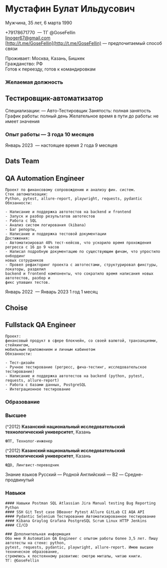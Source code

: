 # Мустафин Булат Ильдусович

Мужчина, 35 лет, 6 марта 1990  

+79178671770  — ТГ @GoseFellin  
linoger67@gmail.com  
[http://t.me/GoseFellin](http://t.me/GoseFellin)  — предпочитаемый способ связи

Проживает: Москва, Казань, Бишкек  
Гражданство: РФ  
Готов к переезду, готов к командировкам  

### Желаемая должность  
## Тестировщик-автоматизатор  

Специализации:
— Авто-Тестировщик
Занятость: полная занятость
График работы: полный день
Желательное время в пути до работы: не имеет значения

### Опыт работы — 3 года 10 месяцев

Январь 2023  —
настоящее время
2 года 9 месяцев

## Dats Team
## QA Automation Engineer

```
Проект по финансовому сопровождению и анализу фин. систем.
Стек автоматизации:
Python, pytest, allure-report, playwright, requests, pydantic
Обязанности:

- Написание и поддержка автотестов на backend и frontend
- Запуск и разбор результатов автотестов
- Работа с SQL
- Анализ систем логирования (kibana)
- Баг репорты,
- Написание и поддержка тестовой документации
Достижения:
- Автоматизировал 40% тест-кейсов, что ускорило время прохождения регресса с 16 до 9 часов
- Написал подробную документацию по существующим фичам, что упростило онбординг
новых сотрудников
- Провел рефакторинг проекта с автотестами, структурировал фикстуры, локаторы, разделил
backend и frontend компоненты, что сократило время написания новых автотестов, разбор и
фикс упавших тестов.
```
Январь 2022  —
Январь 2023
1 год 1 месяц

## Choise
## Fullstack QA Engineer

```
Проект:
финансовый продукт в сфере блокчейн, со своей валютой, транзакциями, стейкингом,
мобильным приложением и личным кабинетом
Обязанности:

- Тест-дизайн
- Ручное тестирование (регресс, фича-тестинг, исследовательское тестирование)
- Написание и поддержка автотестов на backend (python, pytest, requests, allure-report)
- Работа с базами данных, PostgreSQL
- Интеграционное тестирование
```
### Образование
### Высшее

(^2012) **Казанский национальный исследовательский технологический университет**, Казань
```
ФПТ, Технолог-инженер
```
(^2012) **Казанский национальный исследовательский технологический университет**, Казань

```
ФДО, Лингвист-переводчик
```
Знание языков Русский — Родной
Английский — B2 — Средне-продвинутый

### Навыки
```
#### Навыки Postman SQL Atlassian Jira Manual testing Bug Reporting Python
#### SSH Git Test case DBeaver Pytest Allure GitLab CI AQA API
#### Pydantic Selenium Тестирование Автоматизированное тестирование
#### Kibana Graylog Grafana PostgreSQL Scrum Linux HTTP Jenkins
#### CI/CD

### Дополнительная информация
Обо мне Я Automation QA Engineer с опытом работы более 3,5 лет. Пишу автотесты на стеке: python,
pytest, requests, pydantic, playwright, allure-report. Имею высшее техническое образование,
стремлюсь к постоянному развитию: смотрю митапы, читаю книги.
ТГ: @GoseFellin


